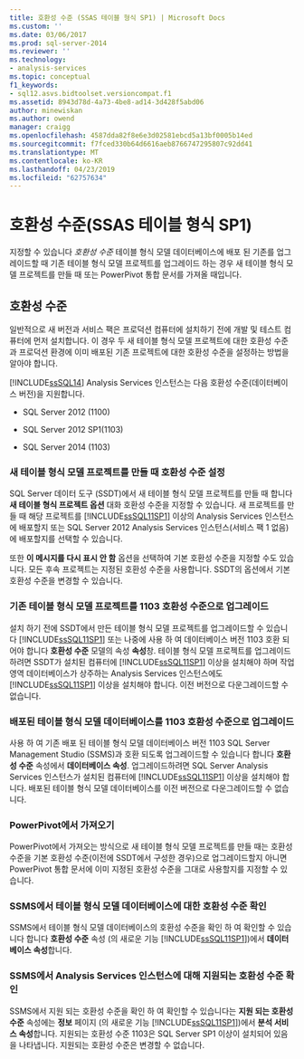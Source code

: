 ```yaml
---
title: 호환성 수준 (SSAS 테이블 형식 SP1) | Microsoft Docs
ms.custom: ''
ms.date: 03/06/2017
ms.prod: sql-server-2014
ms.reviewer: ''
ms.technology:
- analysis-services
ms.topic: conceptual
f1_keywords:
- sql12.asvs.bidtoolset.versioncompat.f1
ms.assetid: 8943d78d-4a73-4be8-ad14-3d428f5abd06
author: minewiskan
ms.author: owend
manager: craigg
ms.openlocfilehash: 4587dda82f8e6e3d02581ebcd5a13bf0005b14ed
ms.sourcegitcommit: f7fced330b64d6616aeb8766747295807c92dd41
ms.translationtype: MT
ms.contentlocale: ko-KR
ms.lasthandoff: 04/23/2019
ms.locfileid: "62757634"
---
```

# <a name="compatibility-level-ssas-tabular-sp1"></a>호환성 수준(SSAS 테이블 형식 SP1)
  지정할 수 있습니다 *호환성 수준* 테이블 형식 모델 데이터베이스에 배포 된 기존를 업그레이드할 때 기존 테이블 형식 모델 프로젝트를 업그레이드 하는 경우 새 테이블 형식 모델 프로젝트를 만들 때 또는 PowerPivot 통합 문서를 가져올 때입니다.  
  
## <a name="compatibility-level"></a>호환성 수준  
 일반적으로 새 버전과 서비스 팩은 프로덕션 컴퓨터에 설치하기 전에 개발 및 테스트 컴퓨터에 먼저 설치합니다. 이 경우 두 새 테이블 형식 모델 프로젝트에 대한 호환성 수준과 프로덕션 환경에 이미 배포된 기존 프로젝트에 대한 호환성 수준을 설정하는 방법을 알아야 합니다.  
  
 [!INCLUDE[ssSQL14](../../includes/sssql14-md.md)] Analysis Services 인스턴스는 다음 호환성 수준(데이터베이스 버전)을 지원합니다.  
  
-   SQL Server 2012 (1100)  
  
-   SQL Server 2012 SP1(1103)  
  
-   SQL Server 2014 (1103)  
  
### <a name="set-compatibility-level-when-creating-a-new-tabular-model-project"></a>새 테이블 형식 모델 프로젝트를 만들 때 호환성 수준 설정  
 SQL Server 데이터 도구 (SSDT)에서 새 테이블 형식 모델 프로젝트를 만들 때 합니다 **새 테이블 형식 프로젝트 옵션** 대화 호환성 수준을 지정할 수 있습니다. 새 프로젝트를 만들 때 해당 프로젝트를 [!INCLUDE[ssSQL11SP1](../../includes/sssql11sp1-md.md)] 이상의 Analysis Services 인스턴스에 배포할지 또는 SQL Server 2012 Analysis Services 인스턴스(서비스 팩 1 없음)에 배포할지를 선택할 수 있습니다.  
  
 또한 **이 메시지를 다시 표시 안 함** 옵션을 선택하여 기본 호환성 수준을 지정할 수도 있습니다. 모든 후속 프로젝트는 지정된 호환성 수준을 사용합니다. SSDT의 옵션에서 기본 호환성 수준을 변경할 수 있습니다.  
  
### <a name="upgrade-an-existing-tabular-model-project-to-1103-compatibility-level"></a>기존 테이블 형식 모델 프로젝트를 1103 호환성 수준으로 업그레이드  
 설치 하기 전에 SSDT에서 만든 테이블 형식 모델 프로젝트를 업그레이드할 수 있습니다 [!INCLUDE[ssSQL11SP1](../../includes/sssql11sp1-md.md)] 또는 나중에 사용 하 여 데이터베이스 버전 1103 호환 되어야 합니다 **호환성 수준** 모델의 속성 **속성**창. 테이블 형식 모델 프로젝트를 업그레이드하려면 SSDT가 설치된 컴퓨터에 [!INCLUDE[ssSQL11SP1](../../includes/sssql11sp1-md.md)] 이상을 설치해야 하며 작업 영역 데이터베이스가 상주하는 Analysis Services 인스턴스에도 [!INCLUDE[ssSQL11SP1](../../includes/sssql11sp1-md.md)] 이상을 설치해야 합니다. 이전 버전으로 다운그레이드할 수 없습니다.  
  
### <a name="upgrade-a-deployed-tabular-model-database-to-1103-compatibility-level"></a>배포된 테이블 형식 모델 데이터베이스를 1103 호환성 수준으로 업그레이드  
 사용 하 여 기존 배포 된 테이블 형식 모델 데이터베이스 버전 1103 SQL Server Management Studio (SSMS)과 호환 되도록 업그레이드할 수 있습니다 합니다 **호환성 수준** 속성에서 **데이터베이스 속성**. 업그레이드하려면 SQL Server Analysis Services 인스턴스가 설치된 컴퓨터에 [!INCLUDE[ssSQL11SP1](../../includes/sssql11sp1-md.md)] 이상을 설치해야 합니다. 배포된 테이블 형식 모델 데이터베이스를 이전 버전으로 다운그레이드할 수 없습니다.  
  
### <a name="import-from-powerpivot"></a>PowerPivot에서 가져오기  
 PowerPivot에서 가져오는 방식으로 새 테이블 형식 모델 프로젝트를 만들 때는 호환성 수준을 기본 호환성 수준(이전에 SSDT에서 구성한 경우)으로 업그레이드할지 아니면 PowerPivot 통합 문서에 이미 지정된 호환성 수준을 그대로 사용할지를 지정할 수 있습니다.  
  
### <a name="check-compatibility-level-for-a-tabular-model-database-in-ssms"></a>SSMS에서 테이블 형식 모델 데이터베이스에 대한 호환성 수준 확인  
 SSMS에서 테이블 형식 모델 데이터베이스의 호환성 수준을 확인 하 여 확인할 수 있습니다 합니다 **호환성 수준** 속성 (의 새로운 기능 [!INCLUDE[ssSQL11SP1](../../includes/sssql11sp1-md.md)])에서 **데이터베이스 속성**합니다.  
  
### <a name="check-supported-compatibility-level-for-an-analysis-services-instance-in-ssms"></a>SSMS에서 Analysis Services 인스턴스에 대해 지원되는 호환성 수준 확인  
 SSMS에서 지원 되는 호환성 수준을 확인 하 여 확인할 수 있습니다는 **지원 되는 호환성 수준** 속성에는 **정보** 페이지 (의 새로운 기능 [!INCLUDE[ssSQL11SP1](../../includes/sssql11sp1-md.md)])에서 **분석 서비스 속성**합니다. 지원되는 호환성 수준 1103은 SQL Server SP1 이상이 설치되어 있음을 나타냅니다. 지원되는 호환성 수준은 변경할 수 없습니다.  
  
  
